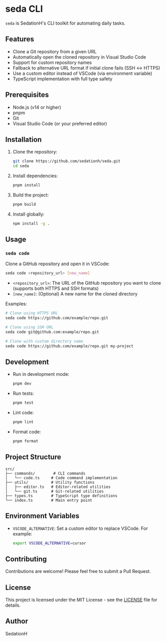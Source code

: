 # seda CLI

`seda` is SedationH's CLI toolkit for automating daily tasks.

## Features

- Clone a Git repository from a given URL
- Automatically open the cloned repository in Visual Studio Code
- Support for custom repository names
- Fallback to alternative URL format if initial clone fails (SSH ↔ HTTPS)
- Use a custom editor instead of VSCode (via environment variable)
- TypeScript implementation with full type safety

## Prerequisites

- Node.js (v14 or higher)
- pnpm
- Git
- Visual Studio Code (or your preferred editor)

## Installation

1. Clone the repository:
   ```bash
   git clone https://github.com/sedationh/seda.git
   cd seda
   ```

2. Install dependencies:
   ```bash
   pnpm install
   ```

3. Build the project:
   ```bash
   pnpm build
   ```

4. Install globally:
   ```bash
   npm install -g .
   ```

## Usage

### `seda code`

Clone a GitHub repository and open it in VSCode:

```bash
seda code <repository_url> [new_name]
```

- `<repository_url>`: The URL of the GitHub repository you want to clone (supports both HTTPS and SSH formats)
- `[new_name]`: (Optional) A new name for the cloned directory

Examples:
```bash
# Clone using HTTPS URL
seda code https://github.com/example/repo.git

# Clone using SSH URL
seda code git@github.com:example/repo.git

# Clone with custom directory name
seda code https://github.com/example/repo.git my-project
```

## Development

- Run in development mode:
  ```bash
  pnpm dev
  ```

- Run tests:
  ```bash
  pnpm test
  ```

- Lint code:
  ```bash
  pnpm lint
  ```

- Format code:
  ```bash
  pnpm format
  ```

## Project Structure

```
src/
├── commands/        # CLI commands
│   └── code.ts     # Code command implementation
├── utils/          # Utility functions
│   ├── editor.ts   # Editor-related utilities
│   └── git.ts      # Git-related utilities
├── types.ts        # TypeScript type definitions
└── index.ts        # Main entry point
```

## Environment Variables

- `VSCODE_ALTERNATIVE`: Set a custom editor to replace VSCode. For example:
  ```sh
  export VSCODE_ALTERNATIVE=cursor
  ```

## Contributing

Contributions are welcome! Please feel free to submit a Pull Request.

## License

This project is licensed under the MIT License - see the [LICENSE](LICENSE) file for details.

## Author

SedationH